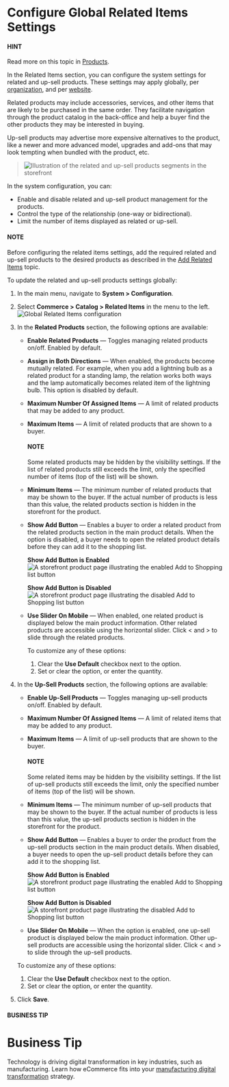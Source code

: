 <a id="sys-commerce-catalog-relate-products-main"></a>

<a id="sys-commerce-catalog-upsell-products"></a>

<a id="sys-commerce-catalog-relate-products"></a>

# Configure Global Related Items Settings

#### HINT
Read more on this topic in [Products](../../../../products/index.md#doc-products).

In the Related Items section, you can configure the system settings for related and up-sell products. These settings may apply globally, per [organization](../../../user-management/organizations/org-configuration/commerce/catalog/organization-related-products.md#sys-users-organization-commerce-catalog-related-products), and per [website](../../../websites/web-configuration/commerce/catalog/website-related-products.md#sys-websites-commerce-catalog-related-products).

Related products may include accessories, services, and other items that are likely to be purchased in the same order. They facilitate navigation through the product catalog in the back-office and help a buyer find the other products they may be interested in buying.

Up-sell products may advertise more expensive alternatives to the product, like a newer and more advanced model, upgrades and add-ons that may look tempting when bundled with the product, etc.

> ![Illustration of the related and up-sell products segments in the storefront](user/img/system/config_commerce/catalog/related_upsell_products.png)

In the system configuration, you can:

* Enable and disable related and up-sell product management for the products.
* Control the type of the relationship (one-way or bidirectional).
* Limit the number of items displayed as related or up-sell.

#### NOTE
Before configuring the related items settings, add the required related and up-sell products to the desired products as described in the [Add Related Items](../../../../products/products/create-simple.md#products-related-items) topic.

To update the related and up-sell products settings globally:

1. In the main menu, navigate to **System > Configuration**.
2. Select **Commerce > Catalog > Related Items** in the menu to the left.
   ![Global Related Items configuration](user/img/system/config_commerce/catalog/RelatedProductsGlobal.png)
3. In the **Related Products** section, the following options are available:
   * **Enable Related Products** — Toggles managing related products on/off. Enabled by default.
   * **Assign in Both Directions** — When enabled, the products become mutually related. For example, when you add a lightning bulb as a related product for a standing lamp, the relation works both ways and the lamp automatically becomes related item of the lightning bulb. This option is disabled by default.
   * **Maximum Number Of Assigned Items** — A limit of related products that may be added to any product.
   * **Maximum Items** — A limit of related products that are shown to a buyer.

     #### NOTE
     Some related products may be hidden by the visibility settings. If the list of related products still exceeds the limit, only the specified number of items (top of the list) will be shown.
   * **Minimum Items** — The minimum number of related products that may be shown to the buyer. If the actual number of products is less than this value, the related products section is hidden in the storefront for the product.
   * **Show Add Button** — Enables a buyer to order a related product from the related products section in the main product details. When the option is disabled, a buyer needs to open the related product details before they can add it to the shopping list.

     **Show Add Button is Enabled**
     ![A storefront product page illustrating the enabled Add to Shopping list button](user/img/system/config_commerce/catalog/RelatedProductPreviewWithAdd.png)

     **Show Add Button is Disabled**
     ![A storefront product page illustrating the disabled Add to Shopping list button](user/img/system/config_commerce/catalog/RelatedProductPreview.png)
   * **Use Slider On Mobile** — When enabled, one related product is displayed below the main product information. Other related products are accessible using the horizontal slider. Click < and > to slide through the related products.

     To customize any of these options:
     1. Clear the **Use Default** checkbox next to the option.
     2. Set or clear the option, or enter the quantity.
4. In the **Up-Sell Products** section, the following options are available:
   * **Enable Up-Sell Products** — Toggles managing up-sell products on/off. Enabled by default.
   * **Maximum Number Of Assigned Items** — A limit of related items that may be added to any product.
   * **Maximum Items** — A limit of up-sell products that are shown to the buyer.

     #### NOTE
     Some related items may be hidden by the visibility settings. If the list of up-sell products still exceeds the limit, only the specified number of items (top of the list) will be shown.
   * **Minimum Items** — The minimum number of up-sell products that may be shown to the buyer. If the actual number of products is less than this value, the up-sell products section is hidden in the storefront for the product.
   * **Show Add Button** — Enables a buyer to order the product from the up-sell products section in the main product details. When disabled, a buyer needs to open the up-sell product details before they can add it to the shopping list.

     **Show Add Button is Enabled**
     ![A storefront product page illustrating the enabled Add to Shopping list button](user/img/system/config_commerce/catalog/RelatedProductPreviewWithAdd.png)

     **Show Add Button is Disabled**
     ![A storefront product page illustrating the disabled Add to Shopping list button](user/img/system/config_commerce/catalog/RelatedProductPreview.png)
   * **Use Slider On Mobile** — When the option is enabled, one up-sell product is displayed below the main product information. Other up-sell products are accessible using the horizontal slider. Click < and > to slide through the up-sell products.

   To customize any of these options:
   1. Clear the **Use Default** checkbox next to the option.
   2. Set or clear the option, or enter the quantity.
5. Click **Save**.

#### BUSINESS TIP
# Business Tip

Technology is driving digital transformation in key industries, such as manufacturing. Learn how eCommerce fits into your <a href="https://oroinc.com/b2b-ecommerce/blog/digital-transformation-in-manufacturing/" target="_blank">manufacturing digital transformation</a> strategy.

<!-- fa-bars = fa-navicon -->
<!-- Ic Tiles is used as Set As Default in saved views, and as tiles in display layout options -->
<!-- IcPencil refers to Rename in Commerce and Inline Editing in CRM -->
<!-- Check mark in the square. -->
<!-- SortDesc is also used as drop-down arrow -->
